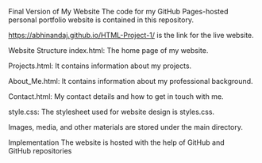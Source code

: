 Final Version of My Website The code for my GitHub Pages-hosted personal portfolio website is contained in this repository.

https://abhinandaj.github.io/HTML-Project-1/ is the link for the live website.

Website Structure index.html: The home page of my website.

Projects.html: It contains information about my projects.

About_Me.html: It contains information about my professional background.

Contact.html: My contact details and how to get in touch with me.

style.css: The stylesheet used for website design is styles.css.

Images, media, and other materials are stored under the main directory.

Implementation The website is hosted with the help of GitHub and GitHub repositories
